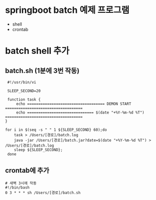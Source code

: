 # springboot batch 예제 프로그램
 - shell
 - crontab  





# batch shell 추가

## batch.sh (1분에 3번 작동)

```shell
 #!/usr/bin/vi
 
 SLEEP_SECOND=20

 function task {
     echo =================================== DEMON START ===================================
     echo ============================== $(date "+%Y-%m-%d %T") ===================================
}

for i in $(seq -s " " 1 ${SLEEP_SECOND} 60);do
    task > /Users/[경로]/batch.log
    java -jar /Users/[경로]/batch.jar?date=$(date "+%Y-%m-%d %T") > /Users/[경로]/batch.log
    sleep ${SLEEP_SECOND};
 done
```




## crontab에 추가
```shell
# 새벽 3시에 작동
#!/bin/bash
0 3 * * * sh /Users/[경로]/batch.sh
```
